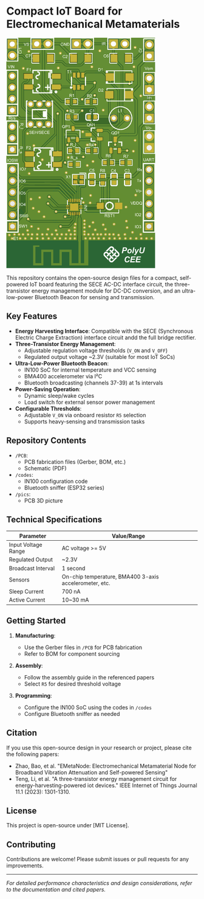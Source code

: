 # Compact IoT Board for Electromechanical Metamaterials

![IoT Board](pics/PCB1.png) 

This repository contains the open-source design files for a compact, self-powered IoT board featuring the SECE AC-DC interface circuit, the three-transistor energy management module for DC-DC conversion, and an ultra-low-power Bluetooth Beacon for sensing and transmission.

## Key Features

- **Energy Harvesting Interface**: Compatible with the SECE (Synchronous Electric Charge Extraction) interface circuit andd the full bridge rectifier.
- **Three-Transistor Energy Management**: 
  - Adjustable regulation voltage thresholds (`V_ON` and `V_OFF`)
  - Regulated output voltage ~2.3V (suitable for most IoT SoCs)
- **Ultra-Low-Power Bluetooth Beacon**:
  - IN100 SoC for internal temperature and VCC sensing
  - BMA400 accelerometer via I²C
  - Bluetooth broadcasting (channels 37-39) at 1s intervals
- **Power-Saving Operation**:
  - Dynamic sleep/wake cycles
  - Load switch for external sensor power management
- **Configurable Thresholds**:
  - Adjustable `V_ON` via onboard resistor `R5` selection
  - Supports heavy-sensing and transmission tasks

## Repository Contents

- `/PCB`:
  - PCB fabrication files (Gerber, BOM, etc.)
  - Schematic (PDF)
- `/codes`:
  - IN100 configuration code
  - Bluetooth sniffer (ESP32 series)
- `/pics`:
  - PCB 3D picture

## Technical Specifications

| Parameter          | Value/Range       |
|--------------------|-------------------|
| Input Voltage Range| AC voltage >= 5V |
| Regulated Output   | ~2.3V             |
| Broadcast Interval | 1 second          |
| Sensors            | On-chip temperature, BMA400 3-axis accelerometer, etc. |
| Sleep Current      | 700 nA        |
| Active Current     | 10~30 mA        |

## Getting Started

1. **Manufacturing**:
   - Use the Gerber files in `/PCB` for PCB fabrication
   - Refer to BOM for component sourcing

2. **Assembly**:
   - Follow the assembly guide in the referenced papers
   - Select `R5` for desired threshold voltage

3. **Programming**:
   - Configure the IN100 SoC using the codes in `/codes`
   - Configure Bluetooth sniffer as needed

## Citation

If you use this open-source design in your research or project, please cite the following papers: 
- Zhao, Bao, et al. "EMetaNode: Electromechanical Metamaterial Node for Broadband Vibration Attenuation and Self-powered Sensing"
- Teng, Li, et al. "A three-transistor energy management circuit for energy-harvesting-powered iot devices." IEEE Internet of Things Journal 11.1 (2023): 1301-1310.

## License

This project is open-source under [MIT License].

## Contributing

Contributions are welcome! Please submit issues or pull requests for any improvements.

---

*For detailed performance characteristics and design considerations, refer to the documentation and cited papers.*
